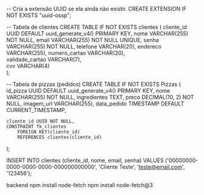 -- Cria a extensão UUID se ela ainda não existir.
CREATE EXTENSION IF NOT EXISTS "uuid-ossp";

-- Tabela de clientes
CREATE TABLE IF NOT EXISTS clientes (
    cliente_id UUID DEFAULT uuid_generate_v4() PRIMARY KEY,
    nome VARCHAR(255) NOT NULL,
    email VARCHAR(255) NOT NULL UNIQUE,
    senha VARCHAR(255) NOT NULL,
    telefone VARCHAR(20),
    endereco VARCHAR(255),
    numero_cartao VARCHAR(20),   
    validade_cartao VARCHAR(7),  
    cvv VARCHAR(4)             
);

-- Tabela de pizzas (pedidos)
CREATE TABLE IF NOT EXISTS Pizzas (
    id_pizza UUID DEFAULT uuid_generate_v4() PRIMARY KEY,
    nome VARCHAR(255) NOT NULL,
    ingredientes TEXT,
    preco DECIMAL(10, 2) NOT NULL,
    imagem_url VARCHAR(255),
    data_pedido TIMESTAMP DEFAULT CURRENT_TIMESTAMP,
    
    cliente_id UUID NOT NULL,
    CONSTRAINT fk_clientes
        FOREIGN KEY(cliente_id) 
        REFERENCES clientes(cliente_id)
);


INSERT INTO clientes (cliente_id, nome, email, senha) 
VALUES ('00000000-0000-0000-0000-000000000000', 'Cliente Teste', 'teste@email.com', '123456');







backend
npm install node-fetch
npm install node-fetch@3